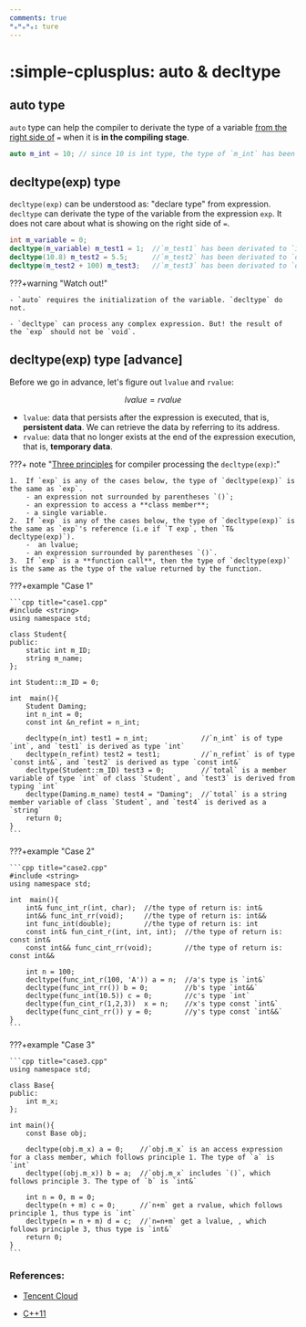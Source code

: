 ```yaml
---
comments: true
ᴴₒᴴₒᴴₒ: ture
---
```


# **:simple-cplusplus: auto & decltype**

## **auto type**

`auto` type can help the compiler to derivate the type of a variable <u>from the right side of</u> `=` when it is **in the compiling stage**.

```cpp title="auto.cpp"
auto m_int = 10; // since 10 is int type, the type of `m_int` has been automatially derivated as `int`
```

## **decltype(exp) type**

`decltype(exp)` can be understood as: "declare type" from expression. `decltype` can derivate the type of the variable from the expression `exp`. It does not care about what is showing on the right side of `=`.

```cpp title="decltype.cpp"
int m_variable = 0;
decltype(m_variable) m_test1 = 1;  //`m_test1` has been derivated to `int`
decltype(10.8) m_test2 = 5.5;      //`m_test2` has been derivated to `double`
decltype(m_test2 + 100) m_test3;   //`m_test3` has been derivated to `double`
```

???+warning "Watch out!"

    - `auto` requires the initialization of the variable. `decltype` do not.

    - `decltype` can process any complex expression. But! the result of the `exp` should not be `void`.

## **decltype(exp) type \[advance]**

Before we go in advance, let's figure out `lvalue` and `rvalue`:

$$lvalue = rvalue$$

- `lvalue`: data that persists after the expression is executed, that is, **persistent data**. We can retrieve the data by referring to its address.
- `rvalue`: data that no longer exists at the end of the expression execution, that is, **temporary data**.

???+ note "<u>Three principles</u> for compiler processing the `decltype(exp)`:"

    1.  If `exp` is any of the cases below, the type of `decltype(exp)` is the same as `exp`.
        - an expression not surrounded by parentheses `()`;
        - an expression to access a **class member**;
        - a single variable.
    2.  If `exp` is any of the cases below, the type of `decltype(exp)` is the same as `exp`'s reference (i.e if `T exp`, then `T& decltype(exp)`).
        -  an lvalue;
        - an expression surrounded by parentheses `()`.
    3.  If `exp` is a **function call**, then the type of `decltype(exp)` is the same as the type of the value returned by the function.

???+example "Case 1"

    ```cpp title="case1.cpp"
    #include <string>
    using namespace std;

    class Student{
    public:
        static int m_ID;
        string m_name;
    };

    int Student::m_ID = 0;

    int  main(){
        Student Daming;
        int n_int = 0;
        const int &n_refint = n_int;
        
        decltype(n_int) test1 = n_int;             //`n_int` is of type `int`, and `test1` is derived as type `int`
        decltype(n_refint) test2 = test1;          //`n_refint` is of type `const int&`, and `test2` is derived as type `const int&`
        decltype(Student::m_ID) test3 = 0;         //`total` is a member variable of type `int` of class `Student`, and `test3` is derived from typing `int`
        decltype(Daming.m_name) test4 = "Daming";  //`total` is a string member variable of class `Student`, and `test4` is derived as a `string`
        return 0;
    }
    ```

???+example "Case 2"

    ```cpp title="case2.cpp"
    #include <string>
    using namespace std;

    int  main(){
        int& func_int_r(int, char);  //the type of return is: int&
        int&& func_int_rr(void);     //the type of return is: int&&
        int func_int(double);        //the type of return is: int
        const int& fun_cint_r(int, int, int);  //the type of return is: const int&
        const int&& func_cint_rr(void);        //the type of return is: const int&&

        int n = 100;
        decltype(func_int_r(100, 'A')) a = n;  //a's type is `int&`
        decltype(func_int_rr()) b = 0;         //b's type `int&&`
        decltype(func_int(10.5)) c = 0;        //c's type `int`
        decltype(fun_cint_r(1,2,3))  x = n;    //x's type const `int&`
        decltype(func_cint_rr()) y = 0;        //y's type const `int&&`   
    }
    ```

???+example "Case 3"

    ```cpp title="case3.cpp"
    using namespace std;

    class Base{
    public:
        int m_x;
    };

    int main(){
        const Base obj;

        decltype(obj.m_x) a = 0;    //`obj.m_x` is an access expression for a class member, which follows principle 1. The type of `a` is `int`
        decltype((obj.m_x)) b = a;  //`obj.m_x` includes `()`, which follows principle 3. The type of `b` is `int&`

        int n = 0, m = 0;
        decltype(n + m) c = 0;      //`n+m` get a rvalue, which follows principle 1, thus type is `int`
        decltype(n = n + m) d = c;  //`n=n+m` get a lvalue, , which follows principle 3, thus type is `int&`
        return 0;
    }
    ```

### **References:**

- [Tencent Cloud](https://cloud.tencent.com/developer/article/1745592)

- [C++11](http://c.biancheng.net/view/7151.html)